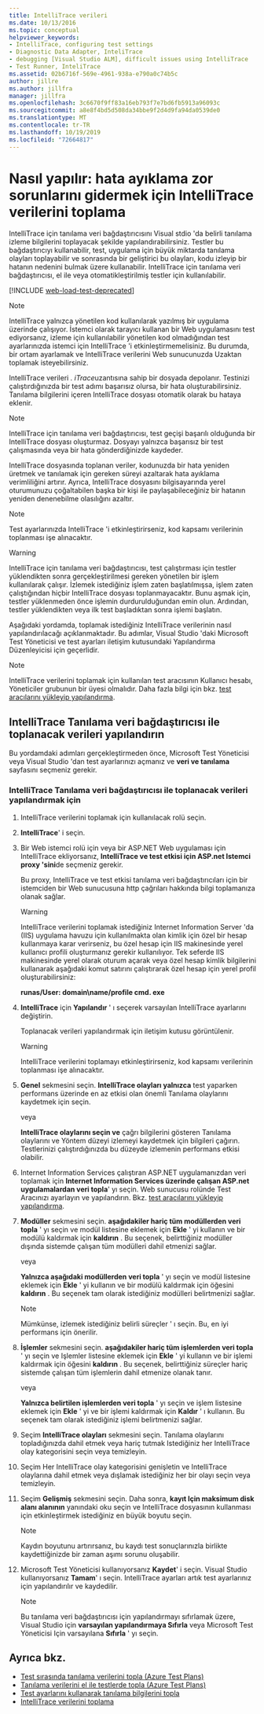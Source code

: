 ```yaml
---
title: IntelliTrace verileri
ms.date: 10/13/2016
ms.topic: conceptual
helpviewer_keywords:
- IntelliTrace, configuring test settings
- Diagnostic Data Adapter, InteliTrace
- debugging [Visual Studio ALM], difficult issues using IntelliTrace
- Test Runner, InteliTrace
ms.assetid: 02b6716f-569e-4961-938a-e790a0c74b5c
author: jillre
ms.author: jillfra
manager: jillfra
ms.openlocfilehash: 3c6670f9ff83a16eb793f7e7bd6fb5913a96093c
ms.sourcegitcommit: a8e8f4bd5d508da34bbe9f2d4d9fa94da0539de0
ms.translationtype: MT
ms.contentlocale: tr-TR
ms.lasthandoff: 10/19/2019
ms.locfileid: "72664817"
---
```

# <a name="how-to-collect-intellitrace-data-to-help-debug-difficult-issues"></a>Nasıl yapılır: hata ayıklama zor sorunlarını gidermek için IntelliTrace verilerini toplama

IntelliTrace için tanılama veri bağdaştırıcısını Visual stdio 'da belirli tanılama izleme bilgilerini toplayacak şekilde yapılandırabilirsiniz. Testler bu bağdaştırıcıyı kullanabilir, test, uygulama için büyük miktarda tanılama olayları toplayabilir ve sonrasında bir geliştirici bu olayları, kodu izleyip bir hatanın nedenini bulmak üzere kullanabilir. IntelliTrace için tanılama veri bağdaştırıcısı, el ile veya otomatikleştirilmiş testler için kullanılabilir.

[!INCLUDE [web-load-test-deprecated](includes/web-load-test-deprecated.md)]

> [!NOTE]
> IntelliTrace yalnızca yönetilen kod kullanılarak yazılmış bir uygulama üzerinde çalışıyor. İstemci olarak tarayıcı kullanan bir Web uygulamasını test ediyorsanız, izleme için kullanılabilir yönetilen kod olmadığından test ayarlarınızda istemci için IntelliTrace 'i etkinleştirmemelisiniz. Bu durumda, bir ortam ayarlamak ve IntelliTrace verilerini Web sunucunuzda Uzaktan toplamak isteyebilirsiniz.

IntelliTrace verileri *. iTrace*uzantısına sahip bir dosyada depolanır. Testinizi çalıştırdığınızda bir test adımı başarısız olursa, bir hata oluşturabilirsiniz. Tanılama bilgilerini içeren IntelliTrace dosyası otomatik olarak bu hataya eklenir.

> [!NOTE]
> IntelliTrace için tanılama veri bağdaştırıcısı, test geçişi başarılı olduğunda bir IntelliTrace dosyası oluşturmaz. Dosyayı yalnızca başarısız bir test çalışmasında veya bir hata gönderdiğinizde kaydeder.

IntelliTrace dosyasında toplanan veriler, kodunuzda bir hata yeniden üretmek ve tanılamak için gereken süreyi azaltarak hata ayıklama verimliliğini artırır. Ayrıca, IntelliTrace dosyasını bilgisayarında yerel oturumunuzu çoğaltabilen başka bir kişi ile paylaşabileceğiniz bir hatanın yeniden denenebilme olasılığını azaltır.

> [!NOTE]
> Test ayarlarınızda IntelliTrace 'i etkinleştirirseniz, kod kapsamı verilerinin toplanması işe alınacaktır.

> [!WARNING]
> IntelliTrace için tanılama veri bağdaştırıcısı, test çalıştırması için testler yüklendikten sonra gerçekleştirilmesi gereken yönetilen bir işlem kullanılarak çalışır. İzlemek istediğiniz işlem zaten başlatılmışsa, işlem zaten çalıştığından hiçbir IntelliTrace dosyası toplanmayacaktır. Bunu aşmak için, testler yüklenmeden önce işlemin durdurulduğundan emin olun. Ardından, testler yüklendikten veya ilk test başladıktan sonra işlemi başlatın.

Aşağıdaki yordamda, toplamak istediğiniz IntelliTrace verilerinin nasıl yapılandırılacağı açıklanmaktadır. Bu adımlar, Visual Studio 'daki Microsoft Test Yöneticisi ve test ayarları iletişim kutusundaki Yapılandırma Düzenleyicisi için geçerlidir.

> [!NOTE]
> IntelliTrace verilerini toplamak için kullanılan test aracısının Kullanıcı hesabı, Yöneticiler grubunun bir üyesi olmalıdır. Daha fazla bilgi için bkz. [test aracılarını yükleyip yapılandırma](../test/lab-management/install-configure-test-agents.md).

## <a name="configure-the-data-to-collect-with-the-intellitrace-diagnostic-data-adapter"></a>IntelliTrace Tanılama veri bağdaştırıcısı ile toplanacak verileri yapılandırın

Bu yordamdaki adımları gerçekleştirmeden önce, Microsoft Test Yöneticisi veya Visual Studio 'dan test ayarlarınızı açmanız ve **veri ve tanılama** sayfasını seçmeniz gerekir.

### <a name="to-configure-the-data-to-collect-with-the-intellitrace-diagnostic-data-adapter"></a>IntelliTrace Tanılama veri bağdaştırıcısı ile toplanacak verileri yapılandırmak için

1. IntelliTrace verilerini toplamak için kullanılacak rolü seçin.

2. **IntelliTrace**' i seçin.

3. Bir Web istemci rolü için veya bir ASP.NET Web uygulaması için IntelliTrace ekliyorsanız, **IntelliTrace ve test etkisi için ASP.net Istemci proxy 'sini**de seçmeniz gerekir.

     Bu proxy, IntelliTrace ve test etkisi tanılama veri bağdaştırıcıları için bir istemciden bir Web sunucusuna http çağrıları hakkında bilgi toplamanıza olanak sağlar.

    > [!WARNING]
    > IntelliTrace verilerini toplamak istediğiniz Internet Information Server 'da (IIS) uygulama havuzu için kullanılmakta olan kimlik için özel bir hesap kullanmaya karar verirseniz, bu özel hesap için IIS makinesinde yerel kullanıcı profili oluşturmanız gerekir kullanılıyor. Tek seferde IIS makinesinde yerel olarak oturum açarak veya özel hesap kimlik bilgilerini kullanarak aşağıdaki komut satırını çalıştırarak özel hesap için yerel profil oluşturabilirsiniz:
    >
    > **runas/User: domain\name/profile cmd. exe**

4. **IntelliTrace** için **Yapılandır** ' ı seçerek varsayılan IntelliTrace ayarlarını değiştirin.

     Toplanacak verileri yapılandırmak için iletişim kutusu görüntülenir.

    > [!WARNING]
    > IntelliTrace verilerini toplamayı etkinleştirirseniz, kod kapsamı verilerinin toplanması işe alınacaktır.

5. **Genel** sekmesini seçin. **IntelliTrace olayları yalnızca** test yaparken performans üzerinde en az etkisi olan önemli Tanılama olaylarını kaydetmek için seçin.

     veya

     **IntelliTrace olaylarını seçin ve** çağrı bilgilerini gösteren Tanılama olaylarını ve Yöntem düzeyi izlemeyi kaydetmek için bilgileri çağırın. Testlerinizi çalıştırdığınızda bu düzeyde izlemenin performans etkisi olabilir.

6. Internet Information Services çalıştıran ASP.NET uygulamanızdan veri toplamak için **Internet Information Services üzerinde çalışan ASP.net uygulamalardan veri topla**' yı seçin. Web sunucusu rolünde Test Aracınızı ayarlayın ve yapılandırın. Bkz. [test aracılarını yükleyip yapılandırma](../test/lab-management/install-configure-test-agents.md).

7. **Modüller** sekmesini seçin. **aşağıdakiler hariç tüm modüllerden veri topla** ' yı seçin ve modül listesine eklemek için **Ekle** ' yi kullanın ve bir modülü kaldırmak için **kaldırın** . Bu seçenek, belirttiğiniz modüller dışında sistemde çalışan tüm modülleri dahil etmenizi sağlar.

     veya

     **Yalnızca aşağıdaki modüllerden veri topla** ' yı seçin ve modül listesine eklemek için **Ekle** ' yi kullanın ve bir modülü kaldırmak için öğesini **kaldırın** . Bu seçenek tam olarak istediğiniz modülleri belirtmenizi sağlar.

    > [!NOTE]
    > Mümkünse, izlemek istediğiniz belirli süreçler ' ı seçin. Bu, en iyi performans için önerilir.

8. **İşlemler** sekmesini seçin. **aşağıdakiler hariç tüm işlemlerden veri topla** ' yı seçin ve Işlemler listesine eklemek için **Ekle** ' yi kullanın ve bir işlemi kaldırmak için öğesini **kaldırın** . Bu seçenek, belirttiğiniz süreçler hariç sistemde çalışan tüm işlemlerin dahil etmenize olanak tanır.

     veya

     **Yalnızca belirtilen işlemlerden veri topla** ' yı seçin ve işlem listesine eklemek için **Ekle** ' yi ve bir işlemi kaldırmak için **Kaldır** ' ı kullanın. Bu seçenek tam olarak istediğiniz işlemi belirtmenizi sağlar.

9. Seçim **IntelliTrace olayları** sekmesini seçin. Tanılama olaylarını topladığınızda dahil etmek veya hariç tutmak Istediğiniz her IntelliTrace olay kategorisini seçin veya temizleyin.

10. Seçim Her IntelliTrace olay kategorisini genişletin ve IntelliTrace olaylarına dahil etmek veya dışlamak istediğiniz her bir olayı seçin veya temizleyin.

11. Seçim **Gelişmiş** sekmesini seçin. Daha sonra, **kayıt Için maksimum disk alanı alanının** yanındaki oku seçin ve IntelliTrace dosyasının kullanması için etkinleştirmek istediğiniz en büyük boyutu seçin.

    > [!NOTE]
    > Kaydın boyutunu artırırsanız, bu kaydı test sonuçlarınızla birlikte kaydettiğinizde bir zaman aşımı sorunu oluşabilir.

12. Microsoft Test Yöneticisi kullanıyorsanız **Kaydet**' i seçin. Visual Studio kullanıyorsanız **Tamam**' ı seçin. IntelliTrace ayarları artık test ayarlarınız için yapılandırılır ve kaydedilir.

    > [!NOTE]
    > Bu tanılama veri bağdaştırıcısı için yapılandırmayı sıfırlamak üzere, Visual Studio için **varsayılan yapılandırmaya Sıfırla** veya Microsoft Test Yöneticisi Için varsayılana **Sıfırla** ' yı seçin.

## <a name="see-also"></a>Ayrıca bkz.

- [Test sırasında tanılama verilerini topla (Azure Test Plans)](/azure/devops/test/collect-diagnostic-data?view=vsts)
- [Tanılama verilerini el ile testlerde topla (Azure Test Plans)](/azure/devops/test/mtm/collect-more-diagnostic-data-in-manual-tests?view=vsts)
- [Test ayarlarını kullanarak tanılama bilgilerini topla](../test/collect-diagnostic-information-using-test-settings.md)
- [IntelliTrace verilerini toplama](../test/how-to-collect-intellitrace-data-to-help-debug-difficult-issues.md)